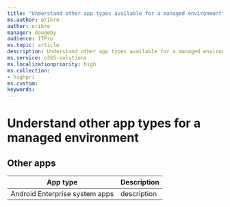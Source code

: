 ```yaml
---
title: "Understand other app types available for a managed environment"
ms.author: erikre
author: erikre
manager: dougeby
audience: ITPro
ms.topic: article
description: Understand other app types available for a managed environment.
ms.service: o365-solutions
ms.localizationpriority: high
ms.collection:
- highpri
ms.custom:
keywords:
---
```


# Understand other app types for a managed environment

## Other apps

| App type | Description |
|---|---|
| Android Enterprise system apps | description |